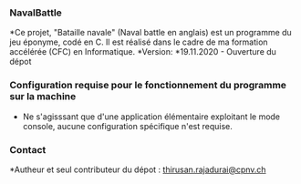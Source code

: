 ### NavalBattle ###

*Ce projet, "Bataille navale" (Naval battle en anglais) est un programme du jeu éponyme, codé en C. Il est réalisé dans le cadre de ma formation accélérée (CFC) en Informatique.
*Version:
*19.11.2020 - Ouverture du dépot

### Configuration requise pour le fonctionnement du programme sur la machine ###

* Ne s'agisssant que d'une application élémentaire exploitant le mode console, aucune configuration spécifique n'est requise.

### Contact ###

*Autheur et seul contributeur du dépot : thirusan.rajadurai@cpnv.ch

